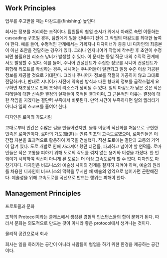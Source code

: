 ## Work Principles

업무를 주고받을 때는 마감도를(finishing) 높인다

회사는 정보를 처리하는 조직이다. 팀원들의 협업 순서가 위에서 아래로 측면 이동하는 cascading 구조일 경우, 팀원에게 일을 건네주기 전에 그 작업의 마감도를 최대한 높여야 한다. 예를 들어, 수평적인 관계에서는 기획자나 디자이너가 종종 UI 디자인의 최종본이 아닌 초안을 전달하는 경우가 있다. 그러나 엔지니어가 작업에 착수한 후 초안이 수정되면 불필요한 리소스 낭비가 발생할 수 있다. 이 문제는 동일 직군 내의 수직적 관계에서도 발생할 수 있다. 예를 들어, 주니어 컨설턴트가 수집한 정보를 시니어 컨설턴트가 취합해 리포트를 작성하는 경우, 시니어는 주니어들이 일관되고 일정 수준 이상 가공된 정보를 제공할 것으로 기대한다. 그러나 주니어가 정보를 적절히 가공하지 않고 그대로 전달하거나, 반대로 시니어가 사전에 약속한 방식과 다른 형태의 정보를 급작스럽게 요구하면 재조정으로 인해 조직의 리소스가 낭비될 수 있다. 일의 마감도가 낮은 것은 작은 디테일에 대한 신속한 결정의 실패들이 축적된 결과이며, 그 근본적인 이유는 결정에 대한 책임을 지겠다는 결단력 부족에서 비롯된다. 만약 시간이 부족하다면 일의 퀄리티가 아니라 일의 스코프를 줄여야 한다.

디자인은 로마의 가도처럼

고대로부터 인간은 수많은 길을 만들어왔지만, 물류 이동의 직선화를 처음으로 구현한 민족은 로마인이다. 로마의 가도(街道)는 인류 최초의 고속도로였으며, 로마인들은 이 간접 자본을 효과적으로 활용하여 제국을 건설했다. 직선 도로에는 결단과 고통의 기억이 담겨 있다. 도로 개발로 인해 사라져야 했던 터전들, 파괴하고 넘어야 할 언덕들. 로마인들은 작은 고통을 피하기 위해 도로의 각도를 꺾지 않는 용기와 이성을 가졌다. 한 번 꺾이기 시작하여 직선이 아니게 된 도로는 더 이상 고속도로라 할 수 없다. 디자인도 마찬가지다. 디자인은 비즈니스와 예술성 사이의 경계를 철저히 지켜야 하며, 예술의 원리를 차용한 디자인이 비즈니스의 맥락을 무시한 채 예술의 영역으로 넘어가면 곤란해진다. 예술성을 위해 고속도로를 곡선으로 만드는 행위는 피해야 한다.

## Management Principles

프로토콜과 문화

조직의 Protocol이라는 클래스에서 생성된 경험적 인스턴스들의 합이 문화가 된다. 따라서 문화는 의도적으로 만드는 것이 아니라 좋은 protocol에서 생겨나는 것이다.

물리적 공간으로서 회사

회사는 일을 하러가는 공간이 아니라 사람들이 협업을 하기 위한 환경을 제공하는 공간이다.

